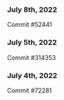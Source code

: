 ### July 8th, 2022

Commit #52441

### July 5th, 2022

Commit #314353


### July 4th, 2022

Commit #72281
